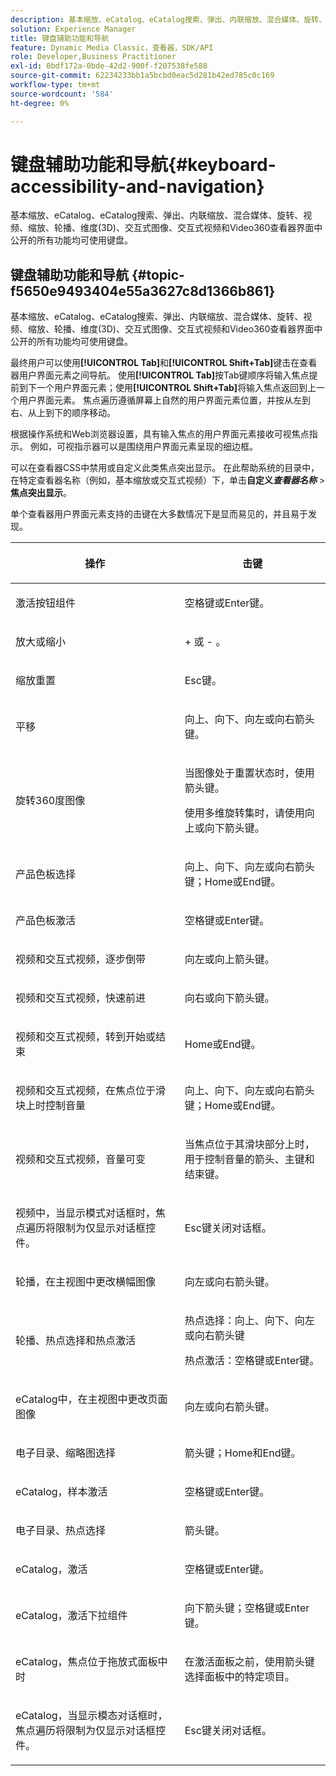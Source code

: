 ```yaml
---
description: 基本缩放、eCatalog、eCatalog搜索、弹出、内联缩放、混合媒体、旋转、视频、缩放、维度(3D)、轮播、交互式图像、交互式视频和Video360查看器界面中公开的所有功能均可使用键盘。
solution: Experience Manager
title: 键盘辅助功能和导航
feature: Dynamic Media Classic，查看器，SDK/API
role: Developer,Business Practitioner
exl-id: 0bdf172a-0bde-42d2-900f-f207538fe588
source-git-commit: 62234233bb1a5bcbd0eac5d281b42ed785c0c169
workflow-type: tm+mt
source-wordcount: '584'
ht-degree: 0%

---
```


# 键盘辅助功能和导航{#keyboard-accessibility-and-navigation}

基本缩放、eCatalog、eCatalog搜索、弹出、内联缩放、混合媒体、旋转、视频、缩放、轮播、维度(3D)、交互式图像、交互式视频和Video360查看器界面中公开的所有功能均可使用键盘。

<!-- Updated June 1, 2020 from https://wiki.corp.adobe.com/pages/viewpage.action?spaceKey=scene7qa&title=s7Viewers%2C+S7SDK%2C+S7OnDemand+Release+Notes - Contact is Sasha -->

## 键盘辅助功能和导航 {#topic-f5650e9493404e55a3627c8d1366b861}

基本缩放、eCatalog、eCatalog搜索、弹出、内联缩放、混合媒体、旋转、视频、缩放、轮播、维度(3D)、交互式图像、交互式视频和Video360查看器界面中公开的所有功能均可使用键盘。

最终用户可以使用&#x200B;**[!UICONTROL Tab]**&#x200B;和&#x200B;**[!UICONTROL Shift+Tab]**&#x200B;键击在查看器用户界面元素之间导航。 使用&#x200B;**[!UICONTROL Tab]**&#x200B;按Tab键顺序将输入焦点提前到下一个用户界面元素；使用&#x200B;**[!UICONTROL Shift+Tab]**&#x200B;将输入焦点返回到上一个用户界面元素。 焦点遍历遵循屏幕上自然的用户界面元素位置，并按从左到右、从上到下的顺序移动。

根据操作系统和Web浏览器设置，具有输入焦点的用户界面元素接收可视焦点指示。 例如，可视指示器可以是围绕用户界面元素呈现的细边框。

可以在查看器CSS中禁用或自定义此类焦点突出显示。 在此帮助系统的目录中，在特定查看器名称（例如，基本缩放或交互式视频）下，单击&#x200B;**自定义&#x200B;*查看器名称*** >**&#x200B;焦点突出显示&#x200B;**。

单个查看器用户界面元素支持的击键在大多数情况下是显而易见的，并且易于发现。

<table id="table_8C49100412224324BF1DBF7FDFDCCBF8"> 
 <thead> 
  <tr> 
   <th colname="col1" class="entry"> <p>操作 </p> </th> 
   <th colname="col2" class="entry"> <p>击键 </p> </th> 
  </tr> 
 </thead>
 <tbody> 
  <tr> 
   <td colname="col1"> <p>激活按钮组件 </p> </td> 
   <td colname="col2"> <p>空格键或Enter键。 </p> </td> 
  </tr> 
  <tr> 
   <td colname="col1"> <p>放大或缩小 </p> </td> 
   <td colname="col2"> <p> <span class="uicontrol"> + </span> 或 <span class="uicontrol"> -  </span>。 </p> </td> 
  </tr> 
  <tr> 
   <td colname="col1"> <p>缩放重置 </p> </td> 
   <td colname="col2"> <p>Esc键。 </p> </td> 
  </tr> 
  <tr> 
   <td colname="col1"> <p>平移 </p> </td> 
   <td colname="col2"> <p>向上、向下、向左或向右箭头键。 </p> </td> 
  </tr> 
  <tr> 
   <td colname="col1"> <p>旋转360度图像 </p> </td> 
   <td colname="col2"> <p>当图像处于重置状态时，使用箭头键。 </p> <p>使用多维旋转集时，请使用向上或向下箭头键。 </p> </td> 
  </tr> 
  <tr> 
   <td colname="col1"> <p>产品色板选择 </p> </td> 
   <td colname="col2"> <p>向上、向下、向左或向右箭头键；Home或End键。 </p> </td> 
  </tr> 
  <tr> 
   <td colname="col1"> <p>产品色板激活 </p> </td> 
   <td colname="col2"> <p>空格键或Enter键。 </p> </td> 
  </tr> 
  <tr> 
   <td colname="col1"> <p>视频和交互式视频，逐步倒带 </p> </td> 
   <td colname="col2"> <p>向左或向上箭头键。 </p> </td> 
  </tr> 
  <tr> 
   <td colname="col1"> <p>视频和交互式视频，快速前进 </p> </td> 
   <td colname="col2"> <p>向右或向下箭头键。 </p> </td> 
  </tr> 
  <tr> 
   <td colname="col1"> <p>视频和交互式视频，转到开始或结束 </p> </td> 
   <td colname="col2"> <p>Home或End键。 </p> </td> 
  </tr> 
  <tr> 
   <td colname="col1"> <p>视频和交互式视频，在焦点位于滑块上时控制音量 </p> </td> 
   <td colname="col2"> <p>向上、向下、向左或向右箭头键；Home或End键。 </p> </td> 
  </tr> 
  <tr> 
   <td colname="col1"> <p>视频和交互式视频，音量可变 </p> </td> 
   <td colname="col2"> <p>当焦点位于其滑块部分上时，用于控制音量的箭头、主键和结束键。 </p> </td> 
  </tr> 
  <tr> 
   <td colname="col1"> <p>视频中，当显示模式对话框时，焦点遍历将限制为仅显示对话框控件。 </p> </td> 
   <td colname="col2"> <p>Esc键关闭对话框。 </p> </td> 
  </tr> 
  <tr> 
   <td colname="col1"> <p>轮播，在主视图中更改横幅图像 </p> </td> 
   <td colname="col2"> <p>向左或向右箭头键。 </p> </td> 
  </tr> 
  <tr> 
   <td colname="col1"> <p>轮播、热点选择和热点激活 </p> </td> 
   <td colname="col2"> <p>热点选择：向上、向下、向左或向右箭头键 </p> <p>热点激活：空格键或Enter键。 </p> </td> 
  </tr> 
  <tr> 
   <td colname="col1"> <p>eCatalog中，在主视图中更改页面图像 </p> </td> 
   <td colname="col2"> <p> 向左或向右箭头键。 </p> </td> 
  </tr> 
  <tr> 
   <td colname="col1"> <p>电子目录、缩略图选择 </p> </td> 
   <td colname="col2"> <p>箭头键；Home和End键。 </p> </td> 
  </tr> 
  <tr> 
   <td colname="col1"> <p>eCatalog，样本激活 </p> </td> 
   <td colname="col2"> <p>空格键或Enter键。 </p> </td> 
  </tr> 
  <tr> 
   <td colname="col1"> <p>电子目录、热点选择 </p> </td> 
   <td colname="col2"> <p>箭头键。 </p> </td> 
  </tr> 
  <tr> 
   <td colname="col1"> <p>eCatalog，激活 </p> </td> 
   <td colname="col2"> <p>空格键或Enter键。 </p> </td> 
  </tr> 
  <tr> 
   <td colname="col1"> <p>eCatalog，激活下拉组件 </p> </td> 
   <td colname="col2"> <p> 向下箭头键；空格键或Enter键。 </p> </td> 
  </tr> 
  <tr> 
   <td colname="col1"> <p>eCatalog，焦点位于拖放式面板中时 </p> </td> 
   <td colname="col2"> <p>在激活面板之前，使用箭头键选择面板中的特定项目。 </p> </td> 
  </tr> 
  <tr> 
   <td colname="col1"> <p>eCatalog，当显示模态对话框时，焦点遍历将限制为仅显示对话框控件。 </p> </td> 
   <td colname="col2"> <p>Esc键关闭对话框。 </p> </td> 
  </tr> 
 </tbody> 
</table>
